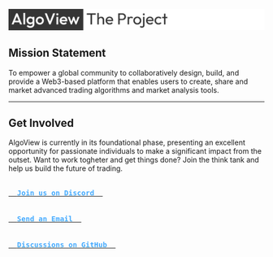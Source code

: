 ![The AlgoView Project](https://github.com/AlgoView/.github/blob/main/resources/AV-PROJECT_banner.jpg)

## Mission Statement

To empower a global community to collaboratively design, build, and provide a Web3-based platform that enables users to create, share and market advanced trading algorithms and market analysis tools.

---

## Get Involved

AlgoView is currently in its foundational phase, presenting an excellent opportunity for passionate individuals to make a significant impact from the outset.
Want to work togheter and get things done? Join the think tank and help us build the future of trading.

<a href="https://discord.gg/p8QvxM4Y"><kbd><br>  <b style="color:#44AAFF">Join us on Discord  </b><br><br></kbd></a> <a href="mailto:info@algoview.org"><kbd><br>  <b style="color:#44AAFF">Send an Email  </b><br><br></kbd></a> <a href="https://github.com/orgs/AlgoView/discussions"><kbd><br>  <b style="color:#44AAFF">Discussions on GitHub  </b><br><br></kbd></a> 